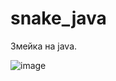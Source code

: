# snake_java

Змейка на java.

![image](https://github.com/eps1lonline/snake_java/assets/113098677/a3f6499e-ae50-4823-a0f0-730abc6f1f49)
